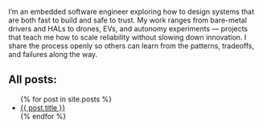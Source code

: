 I’m an embedded software engineer exploring how to design systems that are both fast to build and safe to trust. My work ranges from bare-metal drivers and HALs to drones, EVs, and autonomy experiments — projects that teach me how to scale reliability without slowing down innovation. I share the process openly so others can learn from the patterns, tradeoffs, and failures along the way.

## All posts:
<ul>
  {% for post in site.posts %}
    <li>
      <a href="{{ post.url }}">{{ post.title }}</a>
    </li>
  {% endfor %}
</ul>
